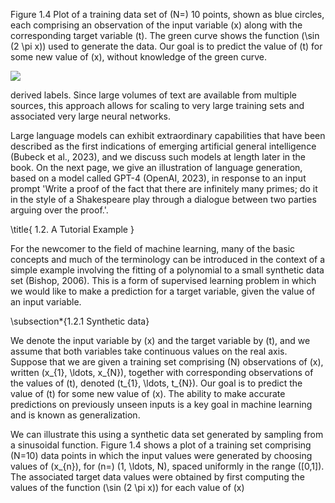 Figure 1.4 Plot of a training data set of \(N=\) 10 points, shown as blue circles, each comprising an observation of the input variable \(x\) along with the corresponding target variable \(t\). The green curve shows the function \(\sin (2 \pi x)\) used to generate the data. Our goal is to predict the value of \(t\) for some new value of \(x\), without knowledge of the green curve.

![](https://cdn.mathpix.com/cropped/2024_05_18_c2d6dddf0a986a1f7ca9g-1.jpg?height=430&width=706&top_left_y=215&top_left_x=956)

derived labels. Since large volumes of text are available from multiple sources, this approach allows for scaling to very large training sets and associated very large neural networks.

Large language models can exhibit extraordinary capabilities that have been described as the first indications of emerging artificial general intelligence (Bubeck et al., 2023), and we discuss such models at length later in the book. On the next page, we give an illustration of language generation, based on a model called GPT-4 (OpenAI, 2023), in response to an input prompt 'Write a proof of the fact that there are infinitely many primes; do it in the style of a Shakespeare play through a dialogue between two parties arguing over the proof.'.

\title{
1.2. A Tutorial Example
}

For the newcomer to the field of machine learning, many of the basic concepts and much of the terminology can be introduced in the context of a simple example involving the fitting of a polynomial to a small synthetic data set (Bishop, 2006). This is a form of supervised learning problem in which we would like to make a prediction for a target variable, given the value of an input variable.

\subsection*{1.2.1 Synthetic data}

We denote the input variable by \(x\) and the target variable by \(t\), and we assume that both variables take continuous values on the real axis. Suppose that we are given a training set comprising \(N\) observations of \(x\), written \(x_{1}, \ldots, x_{N}\), together with corresponding observations of the values of \(t\), denoted \(t_{1}, \ldots, t_{N}\). Our goal is to predict the value of \(t\) for some new value of \(x\). The ability to make accurate predictions on previously unseen inputs is a key goal in machine learning and is known as generalization.

We can illustrate this using a synthetic data set generated by sampling from a sinusoidal function. Figure 1.4 shows a plot of a training set comprising \(N=10\) data points in which the input values were generated by choosing values of \(x_{n}\), for \(n=\) \(1, \ldots, N\), spaced uniformly in the range \([0,1]\). The associated target data values were obtained by first computing the values of the function \(\sin (2 \pi x)\) for each value of \(x\)